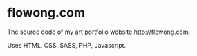 # flowong.com
The source code of my art portfolio website http://flowong.com.

Uses HTML, CSS, SASS, PHP, Javascript.
